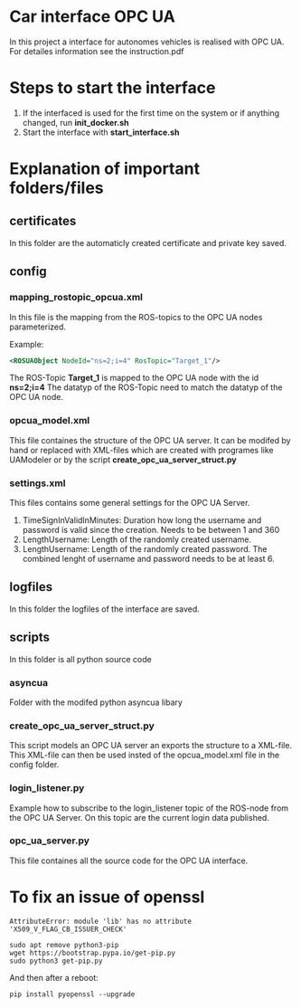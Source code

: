 # Car interface OPC UA
In this project a interface for autonomes vehicles is realised with OPC UA.
For detailes information see the instruction.pdf

# Steps to start the interface
1. If the interfaced is used for the first time on the system or if anything changed, run **init_docker.sh**
2. Start the interface with **start_interface.sh**

# Explanation of important folders/files
## certificates
In this folder are the automaticly created certificate and private key saved.

## config
### mapping_rostopic_opcua.xml
In this file is the mapping from the ROS-topics to the OPC UA nodes parameterized.

Example:
```xml
<ROSUAObject NodeId="ns=2;i=4" RosTopic="Target_1"/>
```
The ROS-Topic **Target_1** is mapped to the OPC UA node with the id **ns=2;i=4**
The datatyp of the ROS-Topic need to match the datatyp of the OPC UA node.

### opcua_model.xml
This file containes the structure of the OPC UA server. It can be modifed by hand or replaced with XML-files which are created with programes like UAModeler or by the script **create_opc_ua_server_struct.py**

### settings.xml
This files contains some general settings for the OPC UA Server.

1. TimeSignInValidInMinutes: Duration how long the username and password is valid since the creation. Needs to be between 1 and 360
2. LengthUsername: Length of the randomly created username. 
3. LengthUsername: Length of the randomly created password.
The combined lenght of username and password needs to be at least 6.

## logfiles
In this folder the logfiles of the interface are saved.

## scripts
In this folder is all python source code

### asyncua
Folder with the modifed python asyncua libary

### create_opc_ua_server_struct.py
This script models an OPC UA server an exports the structure to a XML-file. This XML-file can then be used insted of the opcua_model.xml file in the config folder.

### login_listener.py
Example how to subscribe to the login_listener topic of the ROS-node from the OPC UA Server. On this topic are the current login data published.

### opc_ua_server.py
This file containes all the source code for the OPC UA interface.

# To fix an issue of openssl
    AttributeError: module 'lib' has no attribute 'X509_V_FLAG_CB_ISSUER_CHECK'

```
sudo apt remove python3-pip 
wget https://bootstrap.pypa.io/get-pip.py
sudo python3 get-pip.py
```

And then after a reboot:

```
pip install pyopenssl --upgrade
```